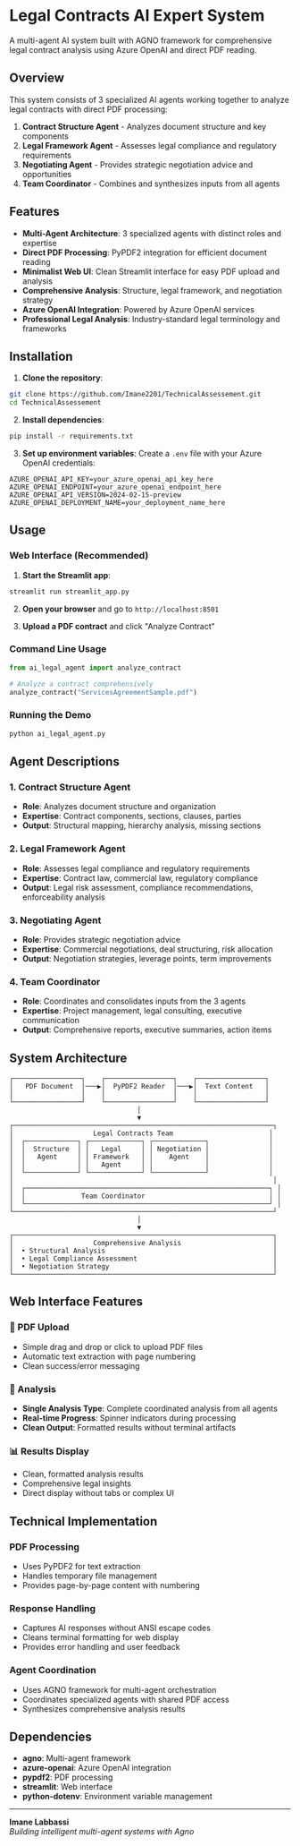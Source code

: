 # Legal Contracts AI Expert System

A multi-agent AI system built with AGNO framework for comprehensive legal contract analysis using Azure OpenAI and direct PDF reading.

## Overview

This system consists of 3 specialized AI agents working together to analyze legal contracts with direct PDF processing:

1. **Contract Structure Agent** - Analyzes document structure and key components
2. **Legal Framework Agent** - Assesses legal compliance and regulatory requirements  
3. **Negotiating Agent** - Provides strategic negotiation advice and opportunities
4. **Team Coordinator** - Combines and synthesizes inputs from all agents

## Features

- **Multi-Agent Architecture**: 3 specialized agents with distinct roles and expertise
- **Direct PDF Processing**: PyPDF2 integration for efficient document reading
- **Minimalist Web UI**: Clean Streamlit interface for easy PDF upload and analysis
- **Comprehensive Analysis**: Structure, legal framework, and negotiation strategy
- **Azure OpenAI Integration**: Powered by Azure OpenAI services
- **Professional Legal Analysis**: Industry-standard legal terminology and frameworks

## Installation

1. **Clone the repository**:
```bash
git clone https://github.com/Imane2201/TechnicalAssessement.git
cd TechnicalAssessement
```

2. **Install dependencies**:
```bash
pip install -r requirements.txt
```

3. **Set up environment variables**:
Create a `.env` file with your Azure OpenAI credentials:
```env
AZURE_OPENAI_API_KEY=your_azure_openai_api_key_here
AZURE_OPENAI_ENDPOINT=your_azure_openai_endpoint_here
AZURE_OPENAI_API_VERSION=2024-02-15-preview
AZURE_OPENAI_DEPLOYMENT_NAME=your_deployment_name_here
```

## Usage

### Web Interface (Recommended)

1. **Start the Streamlit app**:
```bash
streamlit run streamlit_app.py
```

2. **Open your browser** and go to `http://localhost:8501`

3. **Upload a PDF contract** and click "Analyze Contract"

### Command Line Usage

```python
from ai_legal_agent import analyze_contract

# Analyze a contract comprehensively
analyze_contract("ServicesAgreementSample.pdf")
```

### Running the Demo

```bash
python ai_legal_agent.py
```

## Agent Descriptions

### 1. Contract Structure Agent
- **Role**: Analyzes document structure and organization
- **Expertise**: Contract components, sections, clauses, parties
- **Output**: Structural mapping, hierarchy analysis, missing sections

### 2. Legal Framework Agent  
- **Role**: Assesses legal compliance and regulatory requirements
- **Expertise**: Contract law, commercial law, regulatory compliance
- **Output**: Legal risk assessment, compliance recommendations, enforceability analysis

### 3. Negotiating Agent
- **Role**: Provides strategic negotiation advice
- **Expertise**: Commercial negotiations, deal structuring, risk allocation
- **Output**: Negotiation strategies, leverage points, term improvements

### 4. Team Coordinator
- **Role**: Coordinates and consolidates inputs from the 3 agents
- **Expertise**: Project management, legal consulting, executive communication
- **Output**: Comprehensive reports, executive summaries, action items

## System Architecture

```
┌─────────────────┐    ┌─────────────────┐    ┌─────────────────┐
│   PDF Document  │───▶│  PyPDF2 Reader  │───▶│  Text Content   │
│                 │    │                 │    │                 │
└─────────────────┘    └─────────────────┘    └─────────────────┘
                                │
                                ▼
┌─────────────────────────────────────────────────────────────────┐
│                    Legal Contracts Team                        │
│  ┌─────────────┐ ┌─────────────┐ ┌─────────────┐               │
│  │  Structure  │ │   Legal     │ │ Negotiation │               │
│  │   Agent     │ │ Framework   │ │    Agent    │               │
│  │             │ │   Agent     │ │             │               │
│  └─────────────┘ └─────────────┘ └─────────────┘               │
│                                                                 │
│  ┌─────────────────────────────────────────────────────────────┐ │
│  │              Team Coordinator                               │ │
│  └─────────────────────────────────────────────────────────────┘ │
└─────────────────────────────────────────────────────────────────┘
                                │
                                ▼
┌─────────────────────────────────────────────────────────────────┐
│                    Comprehensive Analysis                       │
│  • Structural Analysis                                          │
│  • Legal Compliance Assessment                                  │
│  • Negotiation Strategy                                         │
└─────────────────────────────────────────────────────────────────┘
```

## Web Interface Features

### 📄 PDF Upload
- Simple drag and drop or click to upload PDF files
- Automatic text extraction with page numbering
- Clean success/error messaging

### 🤖 Analysis
- **Single Analysis Type**: Complete coordinated analysis from all agents
- **Real-time Progress**: Spinner indicators during processing
- **Clean Output**: Formatted results without terminal artifacts

### 📊 Results Display
- Clean, formatted analysis results
- Comprehensive legal insights
- Direct display without tabs or complex UI

## Technical Implementation

### PDF Processing
- Uses PyPDF2 for text extraction
- Handles temporary file management
- Provides page-by-page content with numbering

### Response Handling
- Captures AI responses without ANSI escape codes
- Cleans terminal formatting for web display
- Provides error handling and user feedback

### Agent Coordination
- Uses AGNO framework for multi-agent orchestration
- Coordinates specialized agents with shared PDF access
- Synthesizes comprehensive analysis results

## Dependencies

- **agno**: Multi-agent framework
- **azure-openai**: Azure OpenAI integration
- **pypdf2**: PDF processing
- **streamlit**: Web interface
- **python-dotenv**: Environment variable management


---

**Imane Labbassi**  
*Building intelligent multi-agent systems with Agno*
